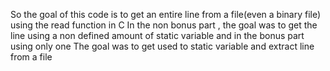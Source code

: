 So the goal of this code is to get an entire line from a file(even a binary file) using the read function in C
In the non bonus part , the goal was to get the line using a non defined amount of static variable and in the bonus part using only one
The goal was to get used to static variable and extract line from a file
